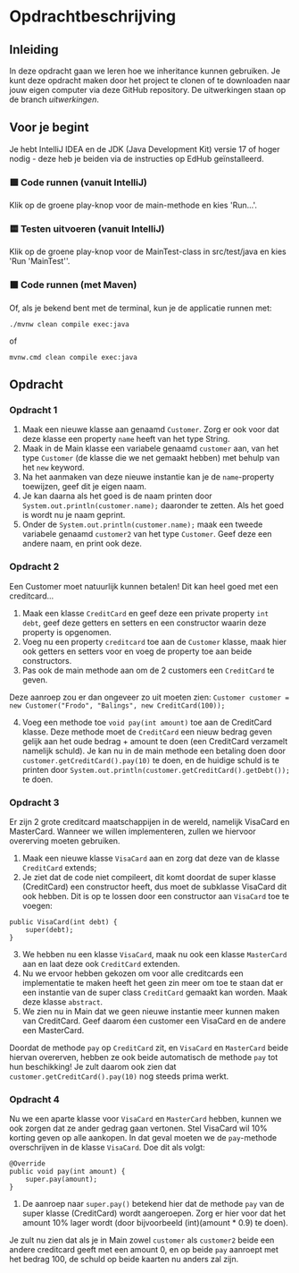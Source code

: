 # Opdrachtbeschrijving

## Inleiding
In deze opdracht gaan we leren hoe we inheritance kunnen gebruiken. Je kunt deze opdracht maken door het project te clonen of te downloaden naar jouw eigen computer via deze GitHub repository. De uitwerkingen staan op de branch _uitwerkingen_.

## Voor je begint

Je hebt IntelliJ IDEA en de JDK (Java Development Kit) versie 17 of hoger nodig - deze heb je beiden via de instructies op EdHub geïnstalleerd.

### 🟩 Code runnen (vanuit IntelliJ)
Klik op de groene play-knop voor de main-methode en kies 'Run...'.
### 🟨 Testen uitvoeren (vanuit IntelliJ)
Klik op de groene play-knop voor de MainTest-class in src/test/java en kies 'Run 'MainTest''.
### ⬛ Code runnen (met Maven)
Of, als je bekend bent met de terminal, kun je de applicatie runnen met:
```shell
./mvnw clean compile exec:java
```
of
```shell
mvnw.cmd clean compile exec:java
```

## Opdracht

### Opdracht 1

1. Maak een nieuwe klasse aan genaamd `Customer`. Zorg er ook voor dat deze klasse een property `name` heeft van het type String.
2. Maak in de Main klasse een variabele genaamd `customer` aan, van het type `Customer` (de klasse die we net gemaakt hebben) met behulp van het `new` keyword.
3. Na het aanmaken van deze nieuwe instantie kan je de `name`-property toewijzen, geef dit je eigen naam.
4. Je kan daarna als het goed is de naam printen door `System.out.println(customer.name);` daaronder te zetten. Als het goed is wordt nu je naam geprint.
5. Onder de `System.out.println(customer.name);` maak een tweede variabele genaamd `customer2` van het type `Customer`. Geef deze een andere naam, en print ook deze.

### Opdracht 2

Een Customer moet natuurlijk kunnen betalen! Dit kan heel goed met een creditcard...

1. Maak een klasse `CreditCard` en geef deze een private property `int debt`, geef deze getters en setters en een constructor waarin deze property is opgenomen.
2. Voeg nu een property `creditcard` toe aan de `Customer` klasse, maak hier ook getters en setters voor en voeg de property toe aan beide constructors.
3. Pas ook de main methode aan om de 2 customers een `CreditCard` te geven.

Deze aanroep zou er dan ongeveer zo uit moeten zien:
`Customer customer = new Customer("Frodo", "Balings", new CreditCard(100));`

4. Voeg een methode toe `void pay(int amount)` toe aan de CreditCard klasse. Deze methode moet de `CreditCard` een nieuw bedrag geven gelijk aan het oude bedrag + amount te doen (een CreditCard verzamelt namelijk schuld). Je kan nu in de main methode een betaling doen door
`customer.getCreditCard().pay(10)` te doen, en de huidige schuld is te printen door `System.out.println(customer.getCreditCard().getDebt());` te doen.

### Opdracht 3

Er zijn 2 grote creditcard maatschappijen in de wereld, namelijk VisaCard en MasterCard. Wanneer we willen implementeren, zullen we hiervoor overerving moeten gebruiken. 
1. Maak een nieuwe klasse `VisaCard` aan en zorg dat deze van de klasse `CreditCard` extends;
2. Je ziet dat de code niet compileert, dit komt doordat de super klasse (CreditCard) een constructor heeft, dus moet de subklasse VisaCard dit ook hebben.
Dit is op te lossen door een constructor aan `VisaCard` toe te voegen: 
```
public VisaCard(int debt) {
    super(debt);
}
```
3. We hebben nu een klasse `VisaCard`, maak nu ook een klasse `MasterCard` aan en laat deze ook `CreditCard` extenden.
4. Nu we ervoor hebben gekozen om voor alle creditcards een implementatie te maken heeft het geen zin meer om toe te staan dat er een instantie van de super class `CreditCard` gemaakt kan worden. Maak deze klasse `abstract`.
5. We zien nu in Main dat we geen nieuwe instantie meer kunnen maken van CreditCard. Geef daarom éen customer een VisaCard en de andere een MasterCard.

Doordat de methode `pay` op `CreditCard` zit, en `VisaCard` en `MasterCard` beide hiervan overerven, hebben ze ook beide automatisch de methode `pay` tot hun beschikking! Je zult daarom ook zien dat `customer.getCreditCard().pay(10)` nog steeds prima werkt.

### Opdracht 4

Nu we een aparte klasse voor `VisaCard` en `MasterCard` hebben, kunnen we ook zorgen dat ze ander gedrag gaan vertonen. Stel VisaCard wil 10% korting geven op alle aankopen. In dat geval moeten we de `pay`-methode overschrijven in de klasse `VisaCard`. Doe dit als volgt:

```
@Override
public void pay(int amount) {
    super.pay(amount);
}
```

1. De aanroep naar `super.pay()` betekend hier dat de methode `pay` van de super klasse (CreditCard) wordt aangeroepen. Zorg er hier voor dat het amount 10% lager wordt (door bijvoorbeeld (int)(amount * 0.9) te doen).

Je zult nu zien dat als je in Main zowel `customer` als `customer2` beide een andere creditcard geeft met een amount 0, en op beide `pay` aanroept met het bedrag 100, de schuld op beide kaarten nu anders zal zijn.
